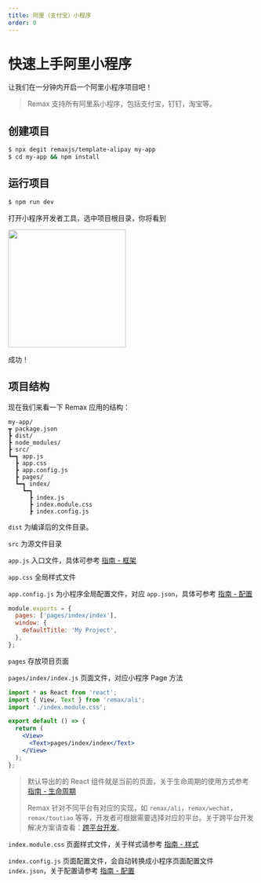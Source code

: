 ```yaml
---
title: 阿里（支付宝）小程序
order: 0
---
```


# 快速上手阿里小程序

让我们在一分钟内开启一个阿里小程序项目吧！

> Remax 支持所有阿里系小程序，包括支付宝，钉钉，淘宝等。

## 创建项目

```bash
$ npx degit remaxjs/template-alipay my-app
$ cd my-app && npm install
```

## 运行项目

```bash
$ npm run dev
```

打开小程序开发者工具，选中项目根目录，你将看到

<img src="https://gw.alipayobjects.com/mdn/rms_b5fcc5/afts/img/A*Ig_sQarBrgIAAAAAAAAAAABkARQnAQ" width="240" />

成功！

## 项目结构

现在我们来看一下 Remax 应用的结构：

```
my-app/
┳ package.json
┣ dist/
┣ node_modules/
┣ src/
┗━┓ app.js
  ┣ app.css
  ┣ app.config.js
  ┣ pages/
  ┗━┓ index/
    ┗━┓
      ┣ index.js
      ┣ index.module.css
      ┣ index.config.js
```

`dist` 为编译后的文件目录。

`src` 为源文件目录

`app.js` 入口文件，具体可参考 [指南 - 框架](/guide/framework)

`app.css` 全局样式文件

`app.config.js` 为小程序全局配置文件，对应 `app.json`，具体可参考 [指南 - 配置](/guide/config)

```js
module.exports = {
  pages: ['pages/index/index'],
  window: {
    defaultTitle: 'My Project',
  },
};
```

`pages` 存放项目页面

`pages/index/index.js` 页面文件，对应小程序 Page 方法

```jsx
import * as React from 'react';
import { View, Text } from 'remax/ali';
import './index.module.css';

export default () => {
  return (
    <View>
      <Text>pages/index/index</Text>
    </View>
  );
};
```

> 默认导出的的 React 组件就是当前的页面，关于生命周期的使用方式参考 [指南 - 生命周期](/guide/framework#生命周期-1)
>
> Remax 针对不同平台有对应的实现，如 `remax/ali`，`remax/wechat`，`remax/toutiao` 等等，开发者可根据需要选择对应的平台。关于跨平台开发解决方案请查看：[跨平台开发](/guide/one)。

`index.module.css` 页面样式文件，关于样式请参考 [指南 - 样式](/guide/style)

`index.config.js` 页面配置文件，会自动转换成小程序页面配置文件 `index.json`，关于配置请参考 [指南 - 配置](/guide/config)
